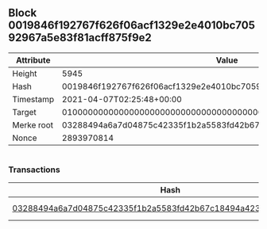 ## Block 0019846f192767f626f06acf1329e2e4010bc70592967a5e83f81acff875f9e2

Attribute | Value
--- | ---
Height | 5945
Hash | 0019846f192767f626f06acf1329e2e4010bc70592967a5e83f81acff875f9e2
Timestamp | 2021-04-07T02:25:48+00:00
Target | 0100000000000000000000000000000000000000000000000000000000000000
Merke root | 03288494a6a7d04875c42335f1b2a5583fd42b67c18494a423ca7225a4aeab83
Nonce | 2893970814

```

```

### Transactions

Hash | Amount
--- | ---
[03288494a6a7d04875c42335f1b2a5583fd42b67c18494a423ca7225a4aeab83](03288494a6a7d04875c42335f1b2a5583fd42b67c18494a423ca7225a4aeab83.md) | 10.00000000 SKEPTI 
